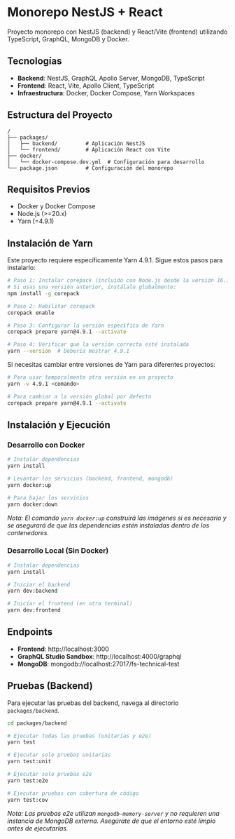 # Monorepo NestJS + React

Proyecto monorepo con NestJS (backend) y React/Vite (frontend) utilizando TypeScript, GraphQL, MongoDB y Docker.

## Tecnologías

- **Backend**: NestJS, GraphQL Apollo Server, MongoDB, TypeScript
- **Frontend**: React, Vite, Apollo Client, TypeScript
- **Infraestructura**: Docker, Docker Compose, Yarn Workspaces

## Estructura del Proyecto

```
/
├── packages/
│   ├── backend/         # Aplicación NestJS
│   └── frontend/        # Aplicación React con Vite
├── docker/
│   └── docker-compose.dev.yml  # Configuración para desarrollo
└── package.json         # Configuración del monorepo
```

## Requisitos Previos

- Docker y Docker Compose
- Node.js (>=20.x)
- Yarn (=4.9.1)

## Instalación de Yarn

Este proyecto requiere específicamente Yarn 4.9.1. Sigue estos pasos para instalarlo:

```bash
# Paso 1: Instalar corepack (incluido con Node.js desde la versión 16.10)
# Si usas una versión anterior, instálalo globalmente:
npm install -g corepack

# Paso 2: Habilitar corepack
corepack enable

# Paso 3: Configurar la versión específica de Yarn
corepack prepare yarn@4.9.1 --activate

# Paso 4: Verificar que la versión correcta esté instalada
yarn --version  # Debería mostrar 4.9.1
```

Si necesitas cambiar entre versiones de Yarn para diferentes proyectos:

```bash
# Para usar temporalmente otra versión en un proyecto
yarn -v 4.9.1 <comando>

# Para cambiar a la versión global por defecto
corepack prepare yarn@4.9.1 --activate
```

## Instalación y Ejecución

### Desarrollo con Docker

```bash
# Instalar dependencias
yarn install

# Levantar los servicios (backend, frontend, mongodb)
yarn docker:up

# Para bajar los servicios
yarn docker:down
```

_Nota: El comando `yarn docker:up` construirá las imágenes si es necesario y se asegurará de que las dependencias estén instaladas dentro de los contenedores._

### Desarrollo Local (Sin Docker)

```bash
# Instalar dependencias
yarn install

# Iniciar el backend
yarn dev:backend

# Iniciar el frontend (en otra terminal)
yarn dev:frontend
```

## Endpoints

- **Frontend**: http://localhost:3000
- **GraphQL Studio Sandbox**: http://localhost:4000/graphql
- **MongoDB**: mongodb://localhost:27017/fs-technical-test

## Pruebas (Backend)

Para ejecutar las pruebas del backend, navega al directorio `packages/backend`.

```bash
cd packages/backend

# Ejecutar todas las pruebas (unitarias y e2e)
yarn test

# Ejecutar solo pruebas unitarias
yarn test:unit

# Ejecutar solo pruebas e2e
yarn test:e2e

# Ejecutar pruebas con cobertura de código
yarn test:cov
```

_Nota: Las pruebas e2e utilizan `mongodb-memory-server` y no requieren una instancia de MongoDB externa. Asegúrate de que el entorno esté limpio antes de ejecutarlas._
